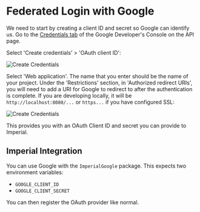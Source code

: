 # Federated Login with Google

We need to start by creating a client ID and secret so Google can identify us. Go to the [Credentials tab][1] of the Google Developer's Console on the API page.

Select 'Create credentials' > 'OAuth client ID':

![Create Credentials](https://github.com/vapor-community/Imperial/blob/main/docs/Google/create-oauth-credentials.png?raw=true)

Select 'Web application'. The name that you enter should be the name of your project. Under the 'Restrictions' section, in 'Authorized redirect URIs', you will need to add a URI for Google to redirect to after the authentication is complete. If you are developing locally, it will be `http://localhost:8080/...` or `https...` if you have configured SSL:

![Create Credentials](https://github.com/vapor-community/Imperial/blob/main/docs/Google/configure-app-creds.png?raw=true)

This provides you with an OAuth Client ID and secret you can provide to Imperial.

## Imperial Integration

You can use Google with the `ImperialGoogle` package. This expects two environment variables:

* `GOOGLE_CLIENT_ID`
* `GOOGLE_CLIENT_SECRET`

You can then register the OAuth provider like normal.

[1]: https://console.developers.google.com/apis/credentials
